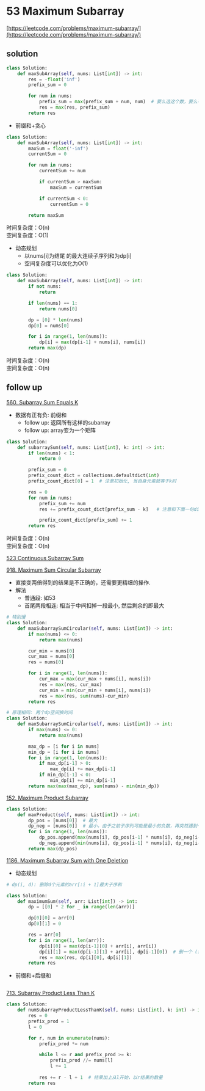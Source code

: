 # 53 Maximum Subarray
[https://leetcode.com/problems/maximum-subarray/](https://leetcode.com/problems/maximum-subarray/)


## solution

```python
class Solution:
    def maxSubArray(self, nums: List[int]) -> int:
        res = -float('inf')
        prefix_sum = 0

        for num in nums:
            prefix_sum = max(prefix_sum + num, num)  # 要么选这个数，要么不选
            res = max(res, prefix_sum)
        return res
```

- 前缀和+贪心
```python
class Solution:
    def maxSubArray(self, nums: List[int]) -> int:
        maxSum = float('-inf')
        currentSum = 0

        for num in nums:
            currentSum += num

            if currentSum > maxSum:
                maxSum = currentSum

            if currentSum < 0:
                currentSum = 0

        return maxSum
```
时间复杂度：O(n) <br>
空间复杂度：O(1)


- 动态规划
  - 以nums[i]为结尾 的最大连续子序列和为dp[i]
  - 空间复杂度可以优化为O(1)
```python
class Solution:
    def maxSubArray(self, nums: List[int]) -> int:
        if not nums:
            return

        if len(nums) == 1:
            return nums[0]

        dp = [0] * len(nums)
        dp[0] = nums[0]

        for i in range(1, len(nums)):
            dp[i] = max(dp[i-1] + nums[i], nums[i])
        return max(dp)
```
时间复杂度：O(n) <br>
空间复杂度：O(n)


## follow up

[560. Subarray Sum Equals K](https://leetcode.com/problems/subarray-sum-equals-k/description/)

- 数据有正有负: 前缀和
  - follow up: 返回所有这样的subarray
  - follow up: array变为一个矩阵
```python
class Solution:
    def subarraySum(self, nums: List[int], k: int) -> int:
        if len(nums) < 1:
            return 0

        prefix_sum = 0
        prefix_count_dict = collections.defaultdict(int)
        prefix_count_dict[0] = 1  # 注意初始化, 当自身元素就等于k时

        res = 0
        for num in nums:
            prefix_sum += num
            res += prefix_count_dict[prefix_sum - k]   # 注意和下面一句dict更新的先后顺序会影响结果

            prefix_count_dict[prefix_sum] += 1
        return res
```
时间复杂度：O(n) <br>
空间复杂度：O(n)


[523 Continuous Subarray Sum](./523%20Continuous%20Subarray%20Sum.md)


[918. Maximum Sum Circular Subarray](https://leetcode.com/problems/maximum-sum-circular-subarray/description/)
- 直接变两倍得到的结果是不正确的，还需要更精细的操作.
- 解法
  - 普通段: 如53
  - 首尾两段相连: 相当于中间扣掉一段最小, 然后剩余的即最大
```python
# 特别慢
class Solution:
    def maxSubarraySumCircular(self, nums: List[int]) -> int:
        if max(nums) <= 0:
            return max(nums)

        cur_min = nums[0]
        cur_max = nums[0]
        res = nums[0]

        for i in range(1, len(nums)):
            cur_max = max(cur_max + nums[i], nums[i])
            res = max(res, cur_max)
            cur_min = min(cur_min + nums[i], nums[i])
            res = max(res, sum(nums)-cur_min)
        return res
```

```python
# 原理相同: 两个dp空间换时间
class Solution:
    def maxSubarraySumCircular(self, nums: List[int]) -> int:
        if max(nums) <= 0:
            return max(nums)

        max_dp = [i for i in nums]
        min_dp = [i for i in nums]
        for i in range(1, len(nums)):
            if max_dp[i-1] > 0:
                max_dp[i] += max_dp[i-1]
            if min_dp[i-1] < 0:
                min_dp[i] += min_dp[i-1]
        return max(max(max_dp), sum(nums) - min(min_dp))
```


[152. Maximum Product Subarray](https://leetcode.com/problems/maximum-product-subarray/description/)
```python
class Solution:
    def maxProduct(self, nums: List[int]) -> int:
        dp_pos = [nums[0]]  # 最大
        dp_neg = [nums[0]]  # 最小，由于之前子序列可能是最小的负数，再突然遇到一个负数从而得到最大的子序列积
        for i in range(1, len(nums)):
            dp_pos.append(max(nums[i], dp_pos[i-1] * nums[i], dp_neg[i-1] * nums[i]))
            dp_neg.append(min(nums[i], dp_pos[i-1] * nums[i], dp_neg[i-1] * nums[i]))
        return max(dp_pos)
```


[1186. Maximum Subarray Sum with One Deletion](https://leetcode.com/problems/maximum-subarray-sum-with-one-deletion/description/)
- 动态规划
```python
# dp(i, d): 删除d个元素的arr[:i + 1]最大子序和

class Solution:
    def maximumSum(self, arr: List[int]) -> int:
        dp = [[0] * 2 for _ in range(len(arr))]

        dp[0][0] = arr[0]
        dp[0][1] = 0

        res = arr[0]
        for i in range(1, len(arr)):
            dp[i][0] = max(dp[i-1][0] + arr[i], arr[i])
            dp[i][1] = max(dp[i-1][1] + arr[i], dp[i-1][0])  # 删一个 (如果前面删一个则必须加上现在，如果删现在的则以前必须不能删)
            res = max(res, dp[i][0], dp[i][1])
        return res
```

- 前缀和+后缀和
```python

```

[713. Subarray Product Less Than K](https://leetcode.com/problems/subarray-product-less-than-k/)
```python
class Solution:
    def numSubarrayProductLessThanK(self, nums: List[int], k: int) -> int:
        res = 0
        prefix_prod = 1
        l = 0 

        for r, num in enumerate(nums):
            prefix_prod *= num

            while l <= r and prefix_prod >= k:
                prefix_prod //= nums[l]
                l += 1
            
            res += r - l + 1  # 结果加上从l开始，以r结果的数量
        return res
```

